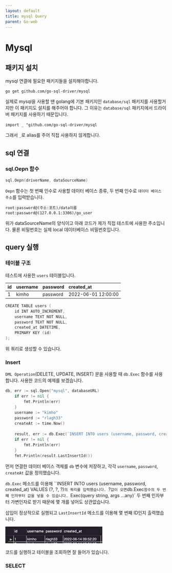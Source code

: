 ```yaml
---
layout: default
title: mysql Query
parent: Go-web
---
```


# Mysql
## 패키지 설치
mysql 연결에 필요한 패키지들을 설치해야합니다.
```golang
go get github.com/go-sql-driver/mysql
```
실제로 mysql을 사용할 땐 golang에 기본 패키지인 `database/sql` 패키지를 사용할거지만 이 패키지도 설치를 해주어야 합니다.
그 이유는 `database/sql` 패키지에서 드라이버 패키지를 사용하기 때문입니다.

`import _ "github.com/go-sql-driver/mysql`

그래서 `_`로 alias를 주어 직접 사용하지 않게합니다.

## sql 연결
### sql.Oepn 함수
```go
sql.Oepn(driverName, dataSourceName)
```
`Oepn` 함수는 첫 번째 인수로 사용할 데이터 베이스 종류, 두 번째 인수로 `데이터 베이스 주소`를 입력받습니다.

```
root:password@(주소:포트)/data이름
root:password@(127.0.0.1:3306)/go_user
```

위가 dataSourceName의 양식이고 아래 코드가 제가 직접 테스트에 사용한 주소입니다. 물론 비밀번호는 실제 local 데이터베이스 비밀번호입니다.

## query 실행
### 테이블 구조
테스트에 사용한 `users` 테이블입니다.

<div markdown="1">

| id | username  | password | created_at |
|:-- |:----------|:-------- |:---------- |
| 1 | kimho | password | 2022-06-01 12:00:00

</div>

```go
CREATE TABLE users (
    id INT AUTO_INCREMENT,
    username TEXT NOT NULL,
    password TEXT NOT NULL,
    created_at DATETIME,
    PRIMARY KEY (id)
);
```
위 쿼리로 생성할 수 있습니다.

### Insert
`DML Operation`(DELETE, UPDATE, INSERT) 문을 사용할 때 `db.Exec` 함수를 사용합니다.
 사용한 코드의 예제를 보겠습니다.

```go
db, err := sql.Open("mysql", databaseURL)
	if err != nil {
		fmt.Println(err)
	}
	username := "kimho"
	password := "rlagh33"
	createAt := time.Now()

	result, err := db.Exec(`INSERT INTO users (username, password, created_at) VALUES (?, ?, ?)`, username, password, createAt)
	if err != nil {
		fmt.Println(err)
	}
	fmt.Println(result.LastInsertId())
```
먼저 연결한 데이터 베이스 객체를 `db` 변수에 저장하고, 
각각 `username`, `password`, `createAt` 값을 정의했습니다.

`db.Exec` 메소드를 이용해 ``INSERT INTO users (username, password, created_at) VALUES (?, ?, ?)`의 쿼리를 입력했습니다.
`?` 값이 오면 `db.Exec`함수의 두 번쨰 인자부터 값을 넣을 수 있습니다. `Exec(query string, args ...any)` 두 번째 인자부터
 가변인자로 받기 때문에 몇 개를 넣어도 상관없습니다.

삽입이 정상적으로 실행되고 `LastInsertId` 메소드를 이용해 몇 번째 ID인지 출력했습니다.

![mysql_insert.png](/docs/go_web/images/mysql_insert.png)

코드를 실행하고 테이블을 조회하면 잘 들어가 있습니다.

### SELECT
